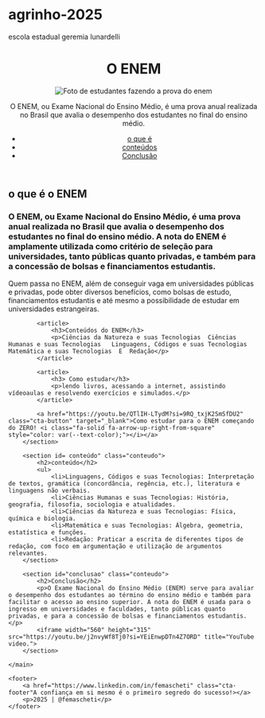 # agrinho-2025
escola estadual geremia lunardelli
<!DOCTYPE html>
<html lang="pt-br">
<head>
    <meta charset="UTF-8">
    <meta name="viewport" content="width=device-width, initial-scale=1.0">
    <title>ENEM</title>
    <link rel="stylesheet" href="style.css">
</head>
<body>
    <header>
        <h1>O ENEM</h1>
        <img src="prova do enem" alt="Foto de estudantes fazendo a prova do enem">
        <p>O ENEM, ou Exame Nacional do Ensino Médio, é uma prova anual realizada no Brasil que avalia o desempenho dos estudantes no final do ensino médio.</p>
        <nav>
            <ul>
                <li><a href="#o que é">o que é</a></li>
                <li><a href="#conteúdos">conteúdos </a></li>
                <li><a href="#conclusao">Conclusão</a></li>
            </ul>
        </nav>
    </header>

 <main>
        <section id="o que é" class="conteudo">
            <h2>o que é o ENEM</h2>
            <article>
                <h3>O ENEM, ou Exame Nacional do Ensino Médio, é uma prova anual realizada no Brasil que avalia o desempenho dos estudantes no final do ensino médio. A nota do ENEM é amplamente utilizada como critério de seleção para universidades, tanto públicas quanto privadas, e também para a concessão de bolsas e financiamentos estudantis. </h3>
                <p>Quem passa no ENEM, além de conseguir vaga em universidades públicas e privadas, pode obter diversos benefícios, como bolsas de estudo, financiamentos estudantis e até mesmo a possibilidade de estudar em universidades estrangeiras.</p>
            </article>

            <article>
                <h3>Conteúdos do ENEM</h3>
                <p>Ciências da Natureza e suas Tecnologias  Ciências Humanas e suas Tecnologias   Linguagens, Códigos e suas Tecnologias   Matemática e suas Tecnologias  E  Redação</p>
            </article>

            <article>
                <h3> Como estudar</h3>
                <p>lendo livros, acessando a internet, assistindo vídeoaulas e resolvendo exercícios e simulados.</p>
            </article>

            <a href="https://youtu.be/QTlIH-LTydM?si=9RQ_txjK2SmSfDU2" class="cta-button" target="_blank">Como estudar para o ENEM começando do ZERO! <i class="fa-solid fa-arrow-up-right-from-square" style="color: var(--text-color);"></i></a>
        </section>

        <section id= conteúdo" class="conteudo">
            <h2>conteúdo</h2>
            <ul>
                <li>Linguagens, Códigos e suas Tecnologias: Interpretação de textos, gramática (concordância, regência, etc.), literatura e linguagens não verbais. 
                <li>Ciências Humanas e suas Tecnologias: História, geografia, filosofia, sociologia e atualidades. 
                <li>Ciências da Natureza e suas Tecnologias: Física, química e biologia. 
                <li>Matemática e suas Tecnologias: Álgebra, geometria, estatística e funções. 
                <li>Redação: Praticar a escrita de diferentes tipos de redação, com foco em argumentação e utilização de argumentos relevantes. 
        </section>

        <section id="conclusao" class="conteudo">
            <h2>Conclusão</h2>
            <p>O Exame Nacional do Ensino Médio (ENEM) serve para avaliar o desempenho dos estudantes ao término do ensino médio e também para facilitar o acesso ao ensino superior. A nota do ENEM é usada para o ingresso em universidades e faculdades, tanto públicas quanto privadas, e para a concessão de bolsas e financiamentos estudantis.</p>
            <iframe width="560" height="315" src="https://youtu.be/j2nvyWf8Tj0?si=YEiEnwpDTn4Z7ORD" title="YouTube video.">
        </section>

    </main>

    <footer>
        <a href="https://www.linkedin.com/in/femascheti" class="cta-footer"A confiança em si mesmo é o primeiro segredo do sucesso!></a>
        <p>2025 | @femascheti</p>
    </footer>
</body>
</html>

